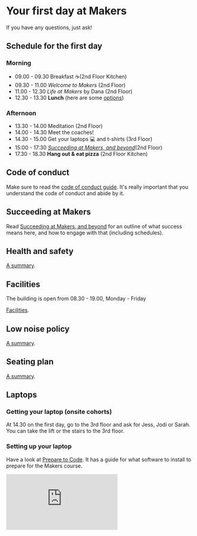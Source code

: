# Your first day at Makers

If you have any questions, just ask!

## Schedule for the first day

### Morning

* 09.00 - 09.30 Breakfast :coffee:(2nd Floor Kitchen)
* 09.30 - 11.00 _Welcome to Makers_ (2nd Floor)
* 11.00 - 12.30 _Life at Makers_ by Dana (2nd Floor)
* 12.30 - 13.30 **Lunch** (here are some [options](https://github.com/makersacademy/course/blob/master/pills/lunch_near_makers.pdf))

### Afternoon

* 13.30 - 14.00 Meditation (2nd Floor)
* 14.00 - 14.30 Meet the coaches!
* 14.30 - 15.00 Get your laptops :computer: and t-shirts (3rd Floor)
* 15:00 - 17:30 _[Succeeding at Makers, and beyond](https://github.com/makersacademy/course/blob/master/goals/README.md)_(2nd Floor)
* 17.30 - 18.30 **Hang out & eat pizza** (2nd Floor Kitchen)

## Code of conduct

Make sure to read the [code of conduct guide](https://github.com/makersacademy/course/blob/master/code_of_conduct_guide.md).  It's really important that you understand the code of conduct and abide by it.

## Succeeding at Makers

Read [Succeeding at Makers, and beyond](https://github.com/makersacademy/course/blob/master/goals/README.md) for an outline of what success means here, and how to engage with that (including schedules).

## Health and safety

[A summary](https://github.com/makersacademy/course/blob/master/pills/health_and_safety.md).

## Facilities

The building is open from 08.30 - 19.00, Monday - Friday

[Facilities](https://github.com/makersacademy/course/blob/master/pills/facilities.md).

## Low noise policy

[A summary](https://github.com/makersacademy/course/blob/master/pills/low_noise_policy.md).

## Seating plan

[A summary](https://github.com/makersacademy/course/blob/master/pills/seating_plan.md).

## Laptops

### Getting your laptop (onsite cohorts)

At 14.30 on the first day, go to the 3rd floor and ask for Jess, Jodi or Sarah. You can take the lift or the stairs to the 3rd floor.

### Setting up your laptop

Have a look at [Prepare to Code](http://www.preparetocode.io/). It has a guide for what software to install to prepare for the Makers course.


![Tracking pixel](https://githubanalytics.herokuapp.com/course/sequence/onsite/day_one.md)

